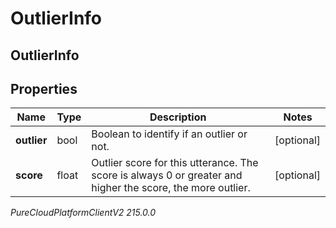 # OutlierInfo

## OutlierInfo

## Properties

|Name | Type | Description | Notes|
|------------ | ------------- | ------------- | -------------|
| **outlier** | bool | Boolean to identify if an outlier or not. | [optional] |
| **score** | float | Outlier score for this utterance. The score is always 0 or greater and higher the score, the more outlier. | [optional] |



_PureCloudPlatformClientV2 215.0.0_

